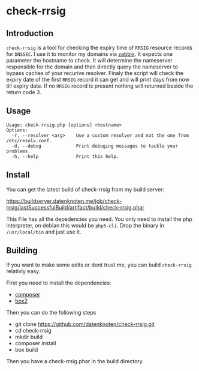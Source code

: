 # check-rrsig

## Introduction

`check-rrsig` is a tool for checking the expiry time of `RRSIG`
resource records for `DNSSEC`. I use it to monitor my domains via
[zabbix](http://www.zabbix.com/). It expects one parameter the
hostname to check. It will determine the nameserver responsible for
the domain and then directly query the nameserver to bypass caches of
your recurive resolver. Finaly the script will check the expiry date
of the first `RRSIG` record it can get and will print days from now
till expiry date. If no `RRSIG` record is present nothing will
returned beside the return code 3.

## Usage

```
Usage: check-rrsig.php [options] <hostname>
Options:
  -r, --resolver <arg>    Use a custom resolver and not the one from /etc/resolv.conf.
  -d, --debug             Print debuging messages to tackle your problems.
  -h, --help              Print this help.
```

## Install

You can get the latest build of check-rrsig from my build server:

https://buildserver.datenknoten.me/job/check-rrsig/lastSuccessfulBuild/artifact/build/check-rrsig.phar

This File has all the depedencies you need. You only need to install
the php interpreter, on debian this would be `php5-cli`. Drop the
binary in `/usr/local/bin` and just use it.

## Building

If you want to make some edits or dont trust me, you can build
`check-rrsig` relativly easy.

First you need to install the dependencies:

* [composer](https://getcomposer.org/download/)
* [box2](https://github.com/box-project/box2)

Then you can do the following steps

* git clone https://github.com/datenknoten/check-rrsig.git
* cd check-rrsig
* mkdir build
* composer install
* box build

Then you have a check-rrsig.phar in the build directory.
